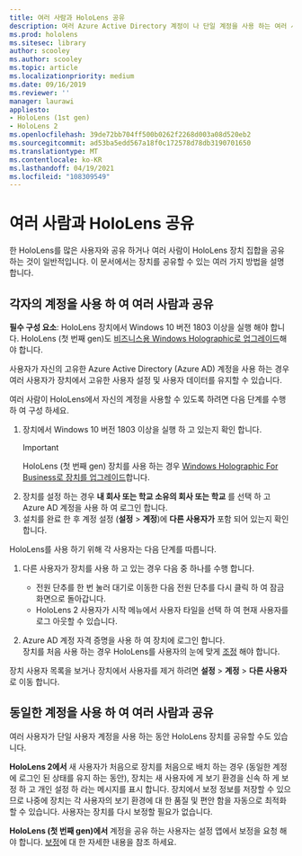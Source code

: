 ```yaml
---
title: 여러 사람과 HoloLens 공유
description: 여러 Azure Active Directory 계정이 나 단일 계정을 사용 하는 여러 사용자가 공유 하도록 HoloLens를 구성할 수 있습니다.
ms.prod: hololens
ms.sitesec: library
author: scooley
ms.author: scooley
ms.topic: article
ms.localizationpriority: medium
ms.date: 09/16/2019
ms.reviewer: ''
manager: laurawi
appliesto:
- HoloLens (1st gen)
- HoloLens 2
ms.openlocfilehash: 39de72bb704ff500b0262f2268d003a08d520eb2
ms.sourcegitcommit: ad53ba5edd567a18f0c172578d78db3190701650
ms.translationtype: MT
ms.contentlocale: ko-KR
ms.lasthandoff: 04/19/2021
ms.locfileid: "108309549"
---
```

# <a name="share-your-hololens-with-multiple-people"></a>여러 사람과 HoloLens 공유

한 HoloLens를 많은 사용자와 공유 하거나 여러 사람이 HoloLens 장치 집합을 공유 하는 것이 일반적입니다.  이 문서에서는 장치를 공유할 수 있는 여러 가지 방법을 설명 합니다.

## <a name="share-with-multiple-people-each-using-their-own-account"></a>각자의 계정을 사용 하 여 여러 사람과 공유

**필수 구성 요소**: HoloLens 장치에서 Windows 10 버전 1803 이상을 실행 해야 합니다.  HoloLens (첫 번째 gen)도 [비즈니스용 Windows Holographic로 업그레이드](hololens-upgrade-enterprise.md)해야 합니다.

사용자가 자신의 고유한 Azure Active Directory (Azure AD) 계정을 사용 하는 경우 여러 사용자가 장치에서 고유한 사용자 설정 및 사용자 데이터를 유지할 수 있습니다.

여러 사람이 HoloLens에서 자신의 계정을 사용할 수 있도록 하려면 다음 단계를 수행 하 여 구성 하세요.

1. 장치에서 Windows 10 버전 1803 이상을 실행 하 고 있는지 확인 합니다.
   > [!IMPORTANT]
   > HoloLens (첫 번째 gen) 장치를 사용 하는 경우 [Windows Holographic For Business로 장치를 업그레이드](hololens1-upgrade-enterprise.md)합니다.
1. 장치를 설정 하는 경우 **내 회사 또는 학교 소유의 회사 또는 학교** 를 선택 하 고 Azure AD 계정을 사용 하 여 로그인 합니다.
1. 설치를 완료 한 후 계정 설정 (**설정**  >  **계정**)에 **다른 사용자가** 포함 되어 있는지 확인 합니다.

HoloLens를 사용 하기 위해 각 사용자는 다음 단계를 따릅니다.

1. 다른 사용자가 장치를 사용 하 고 있는 경우 다음 중 하나를 수행 합니다.
   - 전원 단추를 한 번 눌러 대기로 이동한 다음 전원 단추를 다시 클릭 하 여 잠금 화면으로 돌아갑니다.
   - HoloLens 2 사용자가 시작 메뉴에서 사용자 타일을 선택 하 여 현재 사용자를 로그 아웃할 수 있습니다.

1. Azure AD 계정 자격 증명을 사용 하 여 장치에 로그인 합니다.  
    장치를 처음 사용 하는 경우 HoloLens를 사용자의 눈에 맞게 [조정](hololens-calibration.md) 해야 합니다.

장치 사용자 목록을 보거나 장치에서 사용자를 제거 하려면 **설정**  >  **계정**  >  **다른 사용자** 로 이동 합니다.

## <a name="share-with-multiple-people-all-using-the-same-account"></a>동일한 계정을 사용 하 여 여러 사람과 공유

여러 사용자가 단일 사용자 계정을 사용 하는 동안 HoloLens 장치를 공유할 수도 있습니다.

**HoloLens 2에서** 새 사용자가 처음으로 장치를 처음으로 배치 하는 경우 (동일한 계정에 로그인 된 상태를 유지 하는 동안), 장치는 새 사용자에 게 보기 환경을 신속 하 게 보정 하 고 개인 설정 하 라는 메시지를 표시 합니다. 장치에서 보정 정보를 저장할 수 있으므로 나중에 장치는 각 사용자의 보기 환경에 대 한 품질 및 편안 함을 자동으로 최적화할 수 있습니다. 사용자는 장치를 다시 보정할 필요가 없습니다.

**HoloLens (첫 번째 gen)에서** 계정을 공유 하는 사용자는 설정 앱에서 보정을 요청 해야 합니다.  [보정](hololens-calibration.md)에 대 한 자세한 내용을 참조 하세요.
